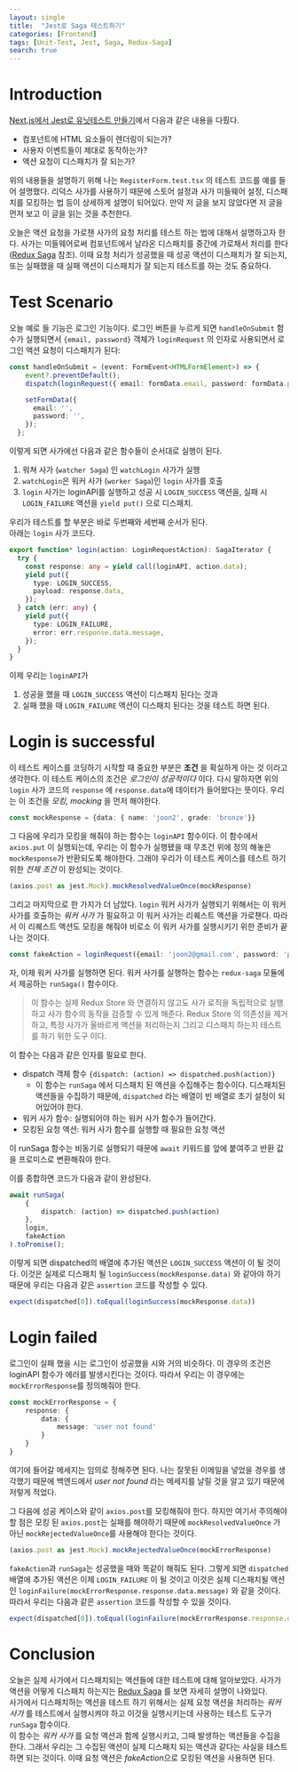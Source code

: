 ```yaml
---
layout: single
title:  "Jest로 Saga 테스트하기"
categories: [Frontend]
tags: [Unit-Test, Jest, Saga, Redux-Saga]
search: true
---
```


# Introduction
[Next.js에서 Jest로 유닛테스트 만들기](https://hunjoonrhee.github.io/frontend/UnitTestNextJS/)에서 다음과 같은 내용을 다뤘다.
- 컴포넌트에 HTML 요소들이 렌더링이 되는가?
- 사용자 이벤트들이 제대로 동작하는가?
- 액션 요청이 디스패치가 잘 되는가?

위의 내용들을 설명하기 위해 나는 `RegisterForm.test.tsx` 의 테스트 코드를 예를 들어 설명했다. 리덕스 사가를 사용하기 때문에 스토어 설정과 사가 미들웨어 설정, 디스패치를 모킹하는 법 등이 상세하게 설명이 되어있다. 만약 저 글을 보지 않았다면 저 글을 먼저 보고 이 글을 읽는 것을 추천한다.

오늘은 액션 요청을 가로챈 사가의 요청 처리를 테스트 하는 법에 대해서 설명하고자 한다. 사가는 미들웨어로써 컴포넌트에서 날라온 디스패치를 중간에 가로채서 처리를 한다 ([Redux Saga](https://hunjoonrhee.github.io/frontend/Saga/#saga) 참조). 이때 요청 처리가 성공했을 때 성공 액션이 디스패치가 잘 되는지, 또는 실패했을 때 실패 액션이 디스패치가 잘 되는지 테스트를 하는 것도 중요하다.

# Test Scenario
오늘 예로 들 기능은 로그인 기능이다. 로그인 버튼을 누르게 되면 `handleOnSubmit` 함수가 실행되면서 `{email, password}` 객체가 `loginRequest` 의 인자로 사용되면서 로그인 액션 요청이 디스패치가 된다:

```typescript
const handleOnSubmit = (event: FormEvent<HTMLFormElement>) => {
    event?.preventDefault();
    dispatch(loginRequest({ email: formData.email, password: formData.password }));

    setFormData({
      email: '',
      password: '',
    });
  };
```

이렇게 되면 사가에선 다음과 같은 함수들이 순서대로 실행이 된다.
1. 워쳐 사가 (`watcher Saga`) 인 `watchLogin` 사가가 실행
2. `watchLogin`은 워커 사가 (`worker Saga`)인 `login` 사가를 호출
3. `login` 사가는 loginAPI를 실행하고 성공 시 `LOGIN_SUCCESS` 액션을, 실패 시 `LOGIN_FAILURE` 액션을 `yield put()` 으로 디스패치.

우리가 테스트를 할 부분은 바로 두번째와 세번째 순서가 된다.  
아래는 `login` 사가 코드다.

```typescript
export function* login(action: LoginRequestAction): SagaIterator {
  try {
    const response: any = yield call(loginAPI, action.data);
    yield put({
      type: LOGIN_SUCCESS,
      payload: response.data,
    });
  } catch (err: any) {
    yield put({
      type: LOGIN_FAILURE,
      error: err.response.data.message,
    });
  }
}
```
이제 우리는 `loginAPI`가 
1. 성공을 했을 때 `LOGIN_SUCCESS` 액션이 디스패치 된다는 것과 
2. 실패 했을 때 `LOGIN_FAILURE` 액션이 디스패치 된다는 것을 테스트 하면 된다.

# Login is successful
이 테스트 케이스를 코딩하기 시작할 때 중요한 부분은 **조건** 을 확실하게 아는 것 이라고 생각한다. 이 테스트 케이스의 조건은 *로그인이 성공적이다* 이다. 다시 말하자면 위의 `login` 사가 코드의  `response` 에 `response.data`에 데이터가 들어왔다는 뜻이다. 우리는 이 조건을 *모킹, mocking* 을 먼저 해야한다.

```typescript
const mockResponse = {data: { name: 'joon2', grade: 'bronze'}}
```

그 다음에 우리가 모킹을 해줘야 하는 함수는 `loginAPI` 함수이다. 이 함수에서 `axios.put` 이 실행되는데, 우리는 이 함수가 실행됐을 때 무조건 위에 정의 해놓은 `mockResponse`가 반환되도록 해야한다. 그래야 우리가 이 테스트 케이스를 테스트 하기 위한 *전제 조건* 이 완성되는 것이다.

```typescript
(axios.post as jest.Mock).mockResolvedValueOnce(mockResponse)
```

그리고 마지막으로 한 가지가 더 남았다. `login` 워커 사가가 실행되기 위해서는 이 워커 사가를 호출하는 *워커 사가* 가 필요하고 이 워커 사가는 리퀘스트 액션을 가로챈다. 따라서 이 리퀘스트 액션도 모킹을 해줘야 비로소 이 워커 사가를 실행시키기 위한 준비가 끝나는 것이다.

```typescript
const fakeAction = loginRequest({email: 'joon2@gmail.com', password: 'password123'})
```

자, 이제 워커 사가를 실행하면 된다. 워커 사가를 실행하는 함수는 `redux-saga` 모듈에서 제공하는 `runSaga()` 함수이다.  
>이 함수는 실제 Redux Store 와 연결하지 않고도 사가 로직을 독립적으로 실행하고 사가 함수의 동작을 검증할 수 있게 해준다. Redux Store 의 의존성을 제거하고, 특정 사가가 올바르게 액션을 처리하는지 그리고 디스패치 하는지 테스트를 하기 위한 도구 이다.

이 함수는 다음과 같은 인자를 필요로 한다.
- dispatch 객체 함수 `{dispatch: (action) => dispatched.push(action)}`
  - 이 함수는 `runSaga` 에서 디스패치 된 액션을 수집해주는 함수이다. 디스패치된 액션들을 수집하기 때문에, `dispatched` 라는 배열이 빈 배열로 초기 설정이 되어있어야 한다.
- 워커 사가 함수: 실행되어야 하는 워커 사가 함수가 들어간다.
- 모킹된 요청 액션: 워커 사가 함수를 실행할 때 필요한 요청 액션

이 runSaga 함수는 비동기로 실행되기 때문에 `await` 키워드를 앞에 붙여주고 반환 값을 프로미스로 변환해줘야 한다. 

이를 종합하면 코드가 다음과 같이 완성된다.
```typescript
await runSaga(
    {
        dispatch: (action) => dispatched.push(action)
    },
    login,
    fakeAction
).toPromise();
```

이렇게 되면 dispatched의 배열에 추가된 액션은 `LOGIN_SUCCESS` 액션이 이 될 것이다. 이것은 실제로 디스패치 될 `loginSuccess(mockResponse.data)` 와 같아야 하기 때문에 우리는 다음과 같은 `assertion` 코드를 작성할 수 있다.

```typescript
expect(dispatched[0]).toEqual(loginSuccess(mockResponse.data))
```

# Login failed
로그인이 실패 했을 시는 로그인이 성공했을 시와 거의 비슷하다. 이 경우의 조건은 loginAPI 함수가 에러를 발생시킨다는 것이다. 따라서 우리는 이 경우에는 `mockErrorResponse`를 정의해줘야 한다.
```typescript
const mockErrorResponse = {
    response: {
        data: {
            message: 'user not found'
        }
    }
}
```

여기에 들어갈 메세지는 임의로 정해주면 된다. 나는 잘못된 이메일을 넣었을 경우를 생각했기 때문에 백엔드에서 *user not found* 라는 메세지를 날릴 것을 알고 있기 때문에 저렇게 적었다.

그 다음에 성공 케이스와 같이 `axios.post`를 모킹해줘야 한다. 하지만 여기서 주의해야 할 점은 모킹 된 `axios.post`는 실패를 해야하기 때문에 `mockResolvedValueOnce` 가 아닌 `mockRejectedValueOnce`를 사용해야 한다는 것이다.

```typescript
(axios.post as jest.Mock).mockRejectedValueOnce(mockErrorResponse)
```

`fakeAction`과 `runSaga`는 성공했을 때와 똑같이 해줘도 된다. 그렇게 되면 `dispatched` 배열에 추가된 액션은 이제 `LOGIN_FAILURE` 이 될 것이고 이것은 실제 디스패치될 액션인 `loginFailure(mockErrorResponse.response.data.message)` 와 같을 것이다. 따라서 우리는 다음과 같은 `assertion` 코드를 작성할 수 있을 것이다.

```typescript
expect(dispatched[0]).toEqual(loginFailure(mockErrorResponse.response.data.message))
```

# Conclusion
오늘은 실제 사가에서 디스패치되는 액션들에 대한 테스트에 대해 알아보았다. 사가가 액션을 어떻게 디스패치 하는지는 [Redux Saga](https://hunjoonrhee.github.io/frontend/Saga) 를 보면 자세히 설명이 나와있다.  
사가에서 디스패치하는 액션을 테스트 하기 위해서는 실제 요청 액션을 처리하는 *워커 사가* 를 테스트에서 실행시켜야 하고 이것을 실행시키는데 사용하는 테스트 도구가 `runSaga` 함수이다.  
이 함수는 *워커 사가* 를 요청 액션과 함께 실행시키고, 그때 발생하는 액션들을 수집을 한다. 그래서 우리는 그 수집된 액션이 실제 디스패치 되는 액션과 같다는 사실을 테스트 하면 되는 것이다. 이때 요청 액션은 *fakeAction*으로 모킹된 액션을 사용하면 된다.